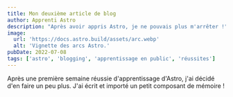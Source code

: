 ```yaml
---
title: Mon deuxième article de blog
author: Apprenti Astro
description: "Après avoir appris Astro, je ne pouvais plus m'arrêter !"
image:
  url: 'https://docs.astro.build/assets/arc.webp'
  alt: 'Vignette des arcs Astro.'
pubDate: 2022-07-08
tags: ['astro', 'blogging', 'apprentissage en public', 'réussites']
---
```


Après une première semaine réussie d'apprentissage d'Astro, j'ai décidé d'en faire un peu plus. J'ai écrit et importé un petit composant de mémoire !
